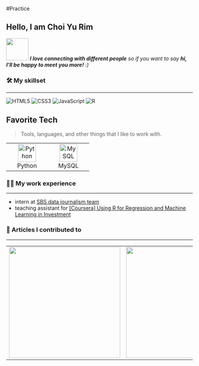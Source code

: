 #Practice

## Hello, I am Choi Yu Rim

<img src="https://media.giphy.com/media/LnQjpWaON8nhr21vNW/giphy.gif" width="60"> <em><b>I love connecting with different people</b> so if you want to say <b>hi, I'll be happy to meet you more!</b> :)</em>
  
### 🛠 My skillset
___
![HTML5](https://img.shields.io/badge/-HTML5-F05032?style=for-the-badge&logo=html5&logoColor=ffffff)
![CSS3](https://img.shields.io/badge/-CSS3-007ACC?style=for-the-badge&logo=css3)
![JavaScript](https://img.shields.io/badge/-JavaScript-%23F7DF1C?style=for-the-badge&logo=javascript&logoColor=000000&labelColor=%23F7DF1C&color=%23FFCE5A)
![R](https://img.shields.io/badge/R-programming-blue)

<h2 align="left" id="macropower-tech">Favorite Tech</h2>

> Tools, languages, and other things that I like to work with.

<table>
  <tr>
    <td align="center" width="96">
      <a href="#macropower-tech">
        <img src="./img/python-original.svg" width="48" height="48" alt="Python" />
      </a>
      <br>Python
    </td>
    <td align="center"  width="96">
      <a href="#macropower-tech">
        <img src="./img/mysql-original.svg" width="48" height="48" alt="MySQL" />
      </a>
      <br>MySQL
  </tr>
</table>

### 🏃‍♀️ My work experience
___
* intern at [SBS data journalism team](https://news.sbs.co.kr/news/mabuList.do)
* teaching assistant for [[Coursera] Using R for Regression and Machine Learning in Investment](https://www.coursera.org/learn/using-r-for-regression-and-machine-learning-in-investment)


  
### 👀 Articles I contributed to
___

<table>
  <tbody>
    <tr>
      <td>
        <a href="https://stibee.com/api/v1.0/emails/share/3Zs5rNS5MSjNNX5q1zgEtF9XdfT9JzQ=" title="내가 보는 유튜브의
나비효과는?">
         <img align="center" src="https://img.stibee.com/23595_1661245997.jpg" width="300" alt-text="">
        </a>
      </td>
      <td>
        <a href="https://stibee.com/api/v1.0/emails/share/1GStNG89kxceqBsKuiMVlIQ4CD918J8=" title="수해는 사회적 약자를
먼저 삼킨다">
          <img align="center" src="https://img.stibee.com/23595_1660721777.jpg" width="300" alt-text="">
        </a>
      </td>
      <td>
        <a href="https://stibee.com/api/v1.0/emails/share/NeBgQl-V2okoSd1LihEvUnUS-UA9VA0=" title="인구 감소는 처음이라…
어떻게 해야 할까?">
        <img align="center" src="https://img.stibee.com/23595_1660117595.jpg" width="300" alt-text="Git tutorial">
          </a>
      </td>
    </tr>
  </tbody>
</table>
